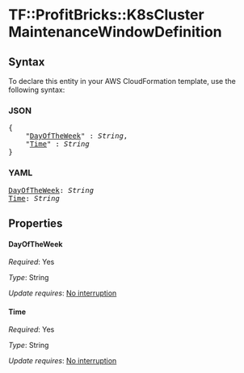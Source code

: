# TF::ProfitBricks::K8sCluster MaintenanceWindowDefinition

## Syntax

To declare this entity in your AWS CloudFormation template, use the following syntax:

### JSON

<pre>
{
    "<a href="#dayoftheweek" title="DayOfTheWeek">DayOfTheWeek</a>" : <i>String</i>,
    "<a href="#time" title="Time">Time</a>" : <i>String</i>
}
</pre>

### YAML

<pre>
<a href="#dayoftheweek" title="DayOfTheWeek">DayOfTheWeek</a>: <i>String</i>
<a href="#time" title="Time">Time</a>: <i>String</i>
</pre>

## Properties

#### DayOfTheWeek

_Required_: Yes

_Type_: String

_Update requires_: [No interruption](https://docs.aws.amazon.com/AWSCloudFormation/latest/UserGuide/using-cfn-updating-stacks-update-behaviors.html#update-no-interrupt)

#### Time

_Required_: Yes

_Type_: String

_Update requires_: [No interruption](https://docs.aws.amazon.com/AWSCloudFormation/latest/UserGuide/using-cfn-updating-stacks-update-behaviors.html#update-no-interrupt)

